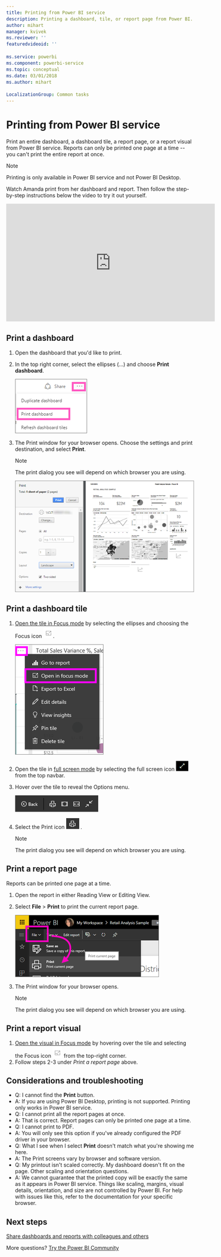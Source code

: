 ```yaml
---
title: Printing from Power BI service
description: Printing a dashboard, tile, or report page from Power BI.
author: mihart
manager: kvivek
ms.reviewer: ''
featuredvideoid: ''

ms.service: powerbi
ms.component: powerbi-service
ms.topic: conceptual
ms.date: 03/01/2018
ms.author: mihart

LocalizationGroup: Common tasks
---
```

# Printing from Power BI service
Print an entire dashboard, a dashboard tile, a report page, or a report visual from Power BI service. Reports can only be printed one page at a time -- you can't print the entire report at once.

> [!NOTE]
> Printing is only available in Power BI service and not Power BI Desktop.
> 
> 

Watch Amanda print from her dashboard and report. Then follow the step-by-step instructions below the video to try it out yourself.

<iframe width="560" height="315" src="https://www.youtube.com/embed/jtlLGRKBvXY" frameborder="0" allowfullscreen></iframe>

## Print a dashboard
1. Open the dashboard that you'd like to print.
2. In the top right corner, select the ellipses (...) and choose **Print dashboard**.
   
    ![Dashboard print option](./media/end-user-print/pbi_print_dash_ellipses.png)
3. The Print window for your browser opens. Choose the settings and print destination, and select **Print**.
   
   > [!NOTE]
   > The print dialog you see will depend on which browser you are using.
   > 
   
    ![print dialog](./media/end-user-print/pbi_print_dash_new2.png)

## Print a dashboard tile
1. [Open the tile in Focus mode](end-user-focus.md) by selecting the ellipses and choosing the Focus icon ![Focus icon](./media/end-user-print/power-bi-focus-icon.png).
   
    ![ellipses menu](./media/end-user-print/menu-options.png)
2. Open the tile in [full screen mode](../service-fullscreen-mode.md) by selecting the full screen icon ![full screen icon](./media/end-user-print/power-bi-full-screen-icon.png) from the top navbar.
3. Hover over the tile to reveal the Options menu.
   
    ![full screen options menu](./media/end-user-print/menu-options-new.png)
4. Select the Print icon
    ![print icon](./media/end-user-print/print-icon.png) .     
   
   > [!NOTE]
   > The print dialog you see will depend on which browser you are using.
   > 
   > 

## Print a report page
Reports can be printed one page at a time.

1. Open the report in either Reading View or Editing View.
2. Select **File** > **Print** to print the current report page.
   
    ![Power BI File menu](./media/end-user-print/power-bi-print.png)
3. The Print window for your browser opens.
   
   > [!NOTE]
   > The print dialog you see will depend on which browser you are using.
   > 
   > 

## Print a report visual
1. [Open the visual in Focus mode](end-user-focus.md) by hovering over the tile and selecting the Focus icon ![Focus icon](./media/end-user-print/power-bi-focus-icon.png) from the top-right corner.
2. Follow steps 2-3 under *Print a report page* above.

## Considerations and troubleshooting
* Q: I cannot find the **Print** button.    
* A: If you are using Power BI Desktop, printing is not supported.  Printing only works in Power BI service.
* Q: I cannot print all the report pages at once.    
* A: That is correct. Report pages can only be printed one page at a time.
* Q: I cannot print to PDF.    
* A: You will only see this option if you've already configured the PDF driver in your browser.    
* Q: What I see when I select **Print** doesn't match what you're showing me here.    
* A: The Print screens vary by browser and software version.
* Q: My printout isn't scaled correctly.  My dashboard doesn't fit on the page. Other scaling and orientation questions.    
* A: We cannot guarantee that the printed copy will be exactly the same as it appears in Power BI service. Things like scaling, margins, visual details, orientation, and size are not controlled by Power BI. For help with issues like this, refer to the documentation for your specific browser.      

## Next steps
[Share dashboards and reports with colleagues and others](../service-share-dashboards.md)

More questions? [Try the Power BI Community](http://community.powerbi.com/)

